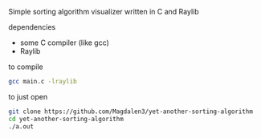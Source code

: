 Simple sorting algorithm visualizer written in C and Raylib

dependencies
- some C compiler (like gcc)
- Raylib

to compile
```sh
gcc main.c -lraylib 
```
to just open
```sh
git clone https://github.com/Magdalen3/yet-another-sorting-algorithm
cd yet-another-sorting-algorithm
./a.out
```
